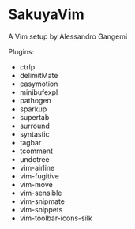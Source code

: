 SakuyaVim
===

A Vim setup by Alessandro Gangemi

Plugins:

* ctrlp
* delimitMate
* easymotion
* minibufexpl
* pathogen
* sparkup
* supertab
* surround
* syntastic
* tagbar
* tcomment
* undotree
* vim-airline
* vim-fugitive
* vim-move
* vim-sensible
* vim-snipmate
* vim-snippets
* vim-toolbar-icons-silk
